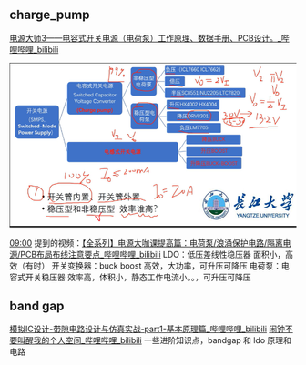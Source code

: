 ## charge_pump
[电源大师3——电容式开关电源（电荷泵）工作原理、数据手册、PCB设计。\_哔哩哔哩\_bilibili](https://www.bilibili.com/video/BV1dM4y1g785/?spm_id_from=333.337.search-card.all.click&vd_source=f8bf73f9a2b495eaf6f8446fa6016bc7)

![](https://raw.githubusercontent.com/acdefg/cdn/main/obsidian/20230424162402.png)

[09:00](https://www.bilibili.com/video/BV1dM4y1g785/?spm_id_from=333.337.search-card.all.click&vd_source=f8bf73f9a2b495eaf6f8446fa6016bc7#t=540.223003) 提到的视频：[【全系列】电源大咖课提高篇：电荷泵/浪涌保护电路/隔离电源/PCB布局布线注意要点\_哔哩哔哩\_bilibili](https://www.bilibili.com/video/BV17r4y1c7KJ/?spm_id_from=333.337.search-card.all.click)
LDO：低压差线性稳压器 
面积小，高效（有时）
开关变换器：buck boost
高效，大功率，可升压可降压
电荷泵：电容式开关稳压器
效率高，体积小，静态工作电流小。。，可升压可降压

## band gap
[模拟IC设计-带隙电路设计与仿真实战-part1-基本原理篇\_哔哩哔哩\_bilibili](https://www.bilibili.com/video/BV1rL4y1G7V6/?spm_id_from=333.788&vd_source=f8bf73f9a2b495eaf6f8446fa6016bc7)
[闹钟不要叫醒我的个人空间\_哔哩哔哩\_bilibili](https://space.bilibili.com/381767358) 一些进阶知识点，bandgap 和 ldo 原理和电路

